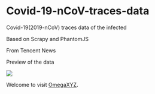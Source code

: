 # Covid-19-nCoV-traces-data
Covid-19(2019-nCoV) traces data of the infected

Based on Scrapy and PhantomJS

From Tencent News

Preview of the data

![](https://github.com/xyjigsaw/COVID-19-nCoV-traces-data/blob/master/DEMO.png)

Welcome to visit [OmegaXYZ](https://www.omegaxyz.com).
